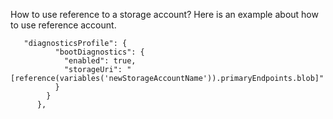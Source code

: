 How to use reference to a storage account?
Here is an example about how to use reference account.  
```
   "diagnosticsProfile": {
          "bootDiagnostics": {
            "enabled": true,
            "storageUri": "[reference(variables('newStorageAccountName')).primaryEndpoints.blob]"
          }
        }
      },

```